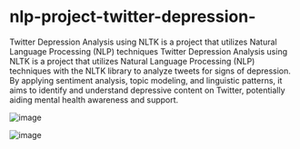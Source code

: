 # nlp-project-twitter-depression-
Twitter Depression Analysis using NLTK is a project that utilizes Natural Language Processing (NLP) techniques
Twitter Depression Analysis using NLTK is a project that utilizes Natural Language Processing (NLP) techniques with the NLTK library to analyze tweets for signs of depression. By applying sentiment analysis, topic modeling, and linguistic patterns, it aims to identify and understand depressive content on Twitter, potentially aiding mental health awareness and support.



![image](https://github.com/Jsujanchowdary/nlp-project-twitter-depression-/assets/91127394/04dea97c-9c69-4eba-a949-439f04068523)


![image](https://github.com/Jsujanchowdary/nlp-project-twitter-depression-/assets/91127394/a4c7d325-87d5-4811-b051-c4061dd71b68)

